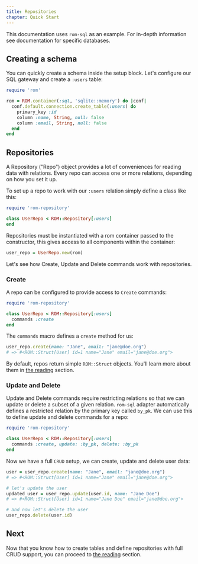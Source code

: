 ```yaml
---
title: Repositories
chapter: Quick Start
---
```


This documentation uses `rom-sql` as an example. For in-depth information see
documentation for specific databases.

## Creating a schema

You can quickly create a schema inside the setup block. Let's configure our
SQL gateway and create a `:users` table:

```ruby
require 'rom'

rom = ROM.container(:sql, 'sqlite::memory') do |conf|
  conf.default.connection.create_table(:users) do
    primary_key :id
    column :name, String, null: false
    column :email, String, null: false
  end
end
```

## Repositories

A Repository ("Repo") object provides a lot of conveniences for reading data
with relations. Every repo can access one or more relations, depending on how
you set it up.

To set up a repo to work with our `:users` relation simply define a class like
this:

```ruby
require 'rom-repository'

class UserRepo < ROM::Repository[:users]
end
```

Repositories must be instantiated with a rom container passed to the constructor,
this gives access to all components within the container:

``` ruby
user_repo = UserRepo.new(rom)
```

Let's see how Create, Update and Delete commands work with repositories.

### Create

A repo can be configured to provide access to `Create` commands:

``` ruby
require 'rom-repository'

class UserRepo < ROM::Repository[:users]
  commands :create
end
```

The `commands` macro defines a `create` method for us:

``` ruby
user_repo.create(name: "Jane", email: "jane@doe.org")
# => #<ROM::Struct[User] id=1 name="Jane" email="jane@doe.org">
```

By default, repos return simple `ROM::Struct` objects. You'll learn more about them in
[the reading](/reading/simple-objects) section.

### Update and Delete

Update and Delete commands require restricting relations so that we can update or
delete a subset of a given relation. `rom-sql` adapter automatically defines a
restricted relation by the primary key called `by_pk`. We can use this to define
update and delete commands for a repo:

``` ruby
require 'rom-repository'

class UserRepo < ROM::Repository[:users]
  commands :create, update: :by_pk, delete: :by_pk
end
```

Now we have a full `CRUD` setup, we can create, update and delete user data:

``` ruby
user = user_repo.create(name: "Jane", email: "jane@doe.org")
# => #<ROM::Struct[User] id=1 name="Jane" email="jane@doe.org">

# let's update the user
updated_user = user_repo.update(user.id, name: "Jane Doe")
# => #<ROM::Struct[User] id=1 name="Jane Doe" email="jane@doe.org">

# and now let's delete the user
user_repo.delete(user.id)
```

## Next

Now that you know how to create tables and define repositories with full CRUD
support, you can proceed to [the reading](/learn/repositories/reading-simple-objects) section.

